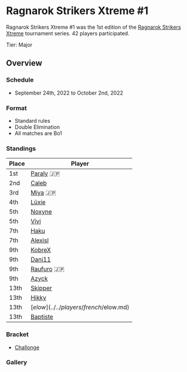 # Ragnarok Strikers Xtreme #1

Ragnarok Strikers Xtreme #1 was the 1st edition of the [Ragnarok Strikers Xtreme](ragnaxmain.md) tournament series.
42 players participated.

Tier: Major

## Overview

### Schedule
- September 24th, 2022 to October 2nd, 2022

### Format
- Standard rules
- Double Elimination
- All matches are Bo1

### Standings

|Place|Player|
|-|-|
|1st|[Paraly](../../players/japanese/paraly.md) :jp:|
|2nd|[Caleb](../../players/bulgarian/caleb.md)|
|3rd|[Miya](../../players/japanese/miya.md) :jp:|
|4th|[Lûxie](../../players/belgian/luxie.md)|
|5th|[Noxyne](../../players/french/noxyne.md)|
|5th|[Vivi](../../players/french/vivi.md)|
|7th|[Haku](../../players/german/haku.md)|
|7th|[Alexisl](../../players/french/alexisl.md)|
|9th|[KobreX](../../players/polish/kobr3x.md)|
|9th|[Dani11](../../players/colombian/dani11.md)|
|9th|[Raufuro](../../players/japanese/raufuro.md) :jp:|
|9th|[Azyck](../../players/french/azyck.md)|
|13th|[Skipper](../../players/austrian/skipper.md)|
|13th|[Hikky](../../players/brazilian/hikky.md)|
|13th|[$elow](../../players/french/$elow.md)|
|13th|[Baptiste](../../players/french/baptiste.md)|

### Bracket
- [Challonge](https://challonge.com/azrwmhse)

### Gallery
